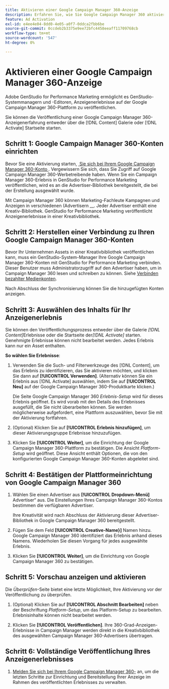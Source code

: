 ```yaml
---
title: Aktivieren einer Google Campaign Manager 360-Anzeige
description: Erfahren Sie, wie Sie Google Campaign Manager 360 aktivieren.
feature: Ad Activation
exl-id: e4ee4e04-8dd0-4e05-a0f7-0ddca2fbb6be
source-git-commit: 0ccdeb2b3375e9ee72bfc4458eeaff11709768cb
workflow-type: tm+mt
source-wordcount: '547'
ht-degree: 0%

---
```


# Aktivieren einer Google Campaign Manager 360-Anzeige

Adobe GenStudio for Performance Marketing ermöglicht es GenStudio-Systemmanagern und -Editoren, Anzeigenerlebnisse auf der Google Campaign Manager 360-Plattform zu veröffentlichen.

Sie können die Veröffentlichung einer Google Campaign Manager 360-Anzeigenerfahrung entweder über die [!DNL Content] Galerie oder [!DNL Activate] Startseite starten.

## Schritt 1: Google Campaign Manager 360-Konten einrichten

Bevor Sie eine Aktivierung starten, [&#x200B; Sie sich bei Ihrem Google Campaign Manager 360-Konto &#x200B;](https://campaignmanager.google.com). Vergewissern Sie sich, dass Sie Zugriff auf Google Campaign Manager 360-Werbetreibende haben. Wenn Sie ein Campaign Manager 360-Erlebnis in GenStudio for Performance Marketing veröffentlichen, wird es an die Advertiser-Bibliothek bereitgestellt, die bei der Erstellung ausgewählt wurde.

Mit Campaign Manager 360 können Marketing-Fachleute Kampagnen und Anzeigen in verschiedenen (Advertisern __. Jeder Advertiser enthält eine Kreativ-Bibliothek. GenStudio for Performance Marketing veröffentlicht Anzeigenerlebnisse in einer Kreativbibliothek.

## Schritt 2: Herstellen einer Verbindung zu Ihren Google Campaign Manager 360-Konten

Bevor Ihr Unternehmen Assets in einer Kreativbibliothek veröffentlichen kann, muss ein GenStudio-System-Manager Ihre Google Campaign Manager 360-Konten mit GenStudio for Performance Marketing verbinden. Dieser Benutzer muss Administratorzugriff auf den Advertiser haben, um in Campaign Manager 360 lesen und schreiben zu können. Siehe [Verbinden bezahlter Medienkonten](/help/user-guide/connectors/connect-channel.md).

Nach Abschluss der Synchronisierung können Sie die hinzugefügten Konten anzeigen.

## Schritt 3: Auswählen des Inhalts für Ihr Anzeigenerlebnis

Sie können den Veröffentlichungsprozess entweder über die Galerie _[!DNL Content]_&#x200B;Erlebnisse oder die Startseite der&#x200B;_[!DNL Activate]_ starten. Genehmigte Erlebnisse können nicht bearbeitet werden. Jedes Erlebnis kann nur ein Asset enthalten.

**So wählen Sie Erlebnisse**:

1. Verwenden Sie die Such- und Filterwerkzeuge des [!DNL Content], um das Erlebnis zu identifizieren, das Sie aktivieren möchten, und klicken Sie dann auf **[!UICONTROL Verwenden]**. (Alternativ können Sie ein Erlebnis aus [!DNL Activate] auswählen, indem Sie auf **[!UICONTROL Neu]** auf der Google Campaign Manager 360-Produktkarte klicken.)

   Die Seite Google Campaign Manager 360 _Erlebnis-Setup_ wird für dieses Erlebnis geöffnet. Es wird vorab mit den Details des Erlebnisses ausgefüllt, die Sie nicht überarbeiten können. Sie werden möglicherweise aufgefordert, eine Plattform auszuwählen, bevor Sie mit der Aktivierung fortfahren.

1. (Optional) Klicken Sie auf **[!UICONTROL Erlebnis hinzufügen]**, um dieser Aktivierungsgruppe Erlebnisse hinzuzufügen.

1. Klicken Sie **[!UICONTROL Weiter]**, um die Einrichtung der Google Campaign Manager 360-Plattform zu bestätigen.
Die Ansicht _Platform-Setup_ wird geöffnet. Diese Ansicht enthält Optionen, die von den konfigurierten Google Campaign Manager 360-Konten abgeleitet sind.

## Schritt 4: Bestätigen der Plattformeinrichtung von Google Campaign Manager 360

1. Wählen Sie einen Advertiser aus **[!UICONTROL Dropdown-Menü]** Advertiser“ aus. Die Einstellungen Ihres Campaign Manager 360-Kontos bestimmen die verfügbaren Advertiser.

   Ihre Kreativität wird nach Abschluss der Aktivierung dieser Advertiser-Bibliothek in Google Campaign Manager 360 bereitgestellt.

1. Fügen Sie dem Feld **[!UICONTROL Creative-Name&rbrace;]** Namen hinzu. Google Campaign Manager 360 identifiziert das Erlebnis anhand dieses Namens.
Wiederholen Sie diesen Vorgang für jedes ausgewählte Erlebnis.

1. Klicken Sie **[!UICONTROL Weiter]**, um die Einrichtung von Google Campaign Manager 360 zu bestätigen.

## Schritt 5: Vorschau anzeigen und aktivieren

Die _Überprüfen_-Seite bietet eine letzte Möglichkeit, Ihre Aktivierung vor der Veröffentlichung zu überprüfen.

1. (Optional) Klicken Sie auf **[!UICONTROL Abschnitt Bearbeiten]** neben der Beschriftung _Platform-Setup_, um das Platform-Setup zu bearbeiten. Erlebnisinhalte können nicht bearbeitet werden.

1. Klicken Sie **[!UICONTROL Veröffentlichen]**.
Ihre 360-Grad-Anzeigen-Erlebnisse in Campaign Manager werden direkt in die Kreativbibliothek des ausgewählten Campaign Manager 360-Advertisers übertragen.

## Schritt 6: Vollständige Veröffentlichung Ihres Anzeigenerlebnisses

1. [Melden Sie sich bei Ihrem Google Campaign Manager 360-](https://campaignmanager.google.com) an, um die letzten Schritte zur Einrichtung und Bereitstellung Ihrer Anzeige im Rahmen des veröffentlichten Erlebnisses zu verwalten.
